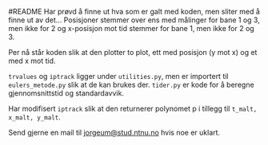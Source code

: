 #README
Har prøvd å finne ut hva som er galt med koden, men sliter med å finne ut av
det... Posisjoner stemmer over ens med målinger for bane 1 og 3, men ikke for 2 
og x-posisjon mot tid stemmer for bane 1, men ikke for 2 og 3.

Per nå står koden slik at den plotter to plot, ett med posisjon (y mot x) og 
et med x mot tid. 

`trvalues` og `iptrack` ligger under `utilities.py`, men er importert til
`eulers_metode.py` slik at de kan brukes der. `tider.py` er kode for å beregne
gjennomsnittstid og standardavvik.

Har modifisert `iptrack` slik at den returnerer polynomet p i tillegg til
`t_malt, x_malt, y_malt`. 

Send gjerne en mail til jorgeum@stud.ntnu.no hvis noe er uklart.